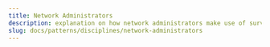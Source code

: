 ```yaml
---
title: Network Administrators
description: explanation on how network administrators make use of surveilr.
slug: docs/patterns/disciplines/network-administrators
---
```

